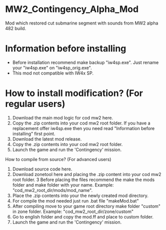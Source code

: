 # MW2_Contingency_Alpha_Mod
Mod which restored cut submarine segment with sounds from MW2 alpha 482 build.

# Information before installing
* Before installation recommend make backup "iw4sp.exe". Just rename your "iw4sp.exe" on "iw4sp_orig.exe".
* This mod not compatible with IW4x SP.

# How to install modification? (For regular users)
1. Download the main mod logic for cod mw2 here.
2. Copy the .zip contents into your cod mw2 root folder. If you have a replacement offer iw4sp.exe then you need read "Information before installing" first point.
3. Download the latest mod release.
4. Copy the .zip contents into your cod mw2 root folder.
5. Launch the game and run the 'Contingency' mission.

How to compile from source? (For advanced users)
1. Download source code here.
2. Download zonetool here and placing the .zip content into your cod mw2 root folder.
3 Before placing the files recommend the make the mods folder and make folder with your name. Example: "cod_mw2_root_dir/mods/mod_name".
4. Place the .zip contents into your the newly created mod directory.
5. For compile the mod needed just run .bat file "makeMod.bat"
6. After compiling move to your game root directory make folder "custom" in zone folder. Example: "cod_mw2_root_dir/zone/custom"
7. Go to english folder and copy the mod.ff and place to custom folder.
8. Launch the game and run the 'Contingency' mission.
